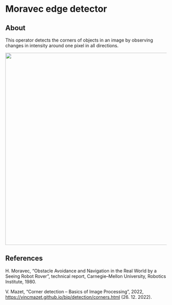 # Moravec edge detector

## About

This operator detects the corners of objects in an image by observing changes in intensity around one pixel in all directions.

<p align="center">
<img src="https://user-images.githubusercontent.com/90621465/209814062-4c0391a3-9f36-4c33-bd09-2d77671b559b.png" width="600">
</p>


## References
H. Moravec, “Obstacle Avoidance and Navigation in the Real World by a Seeing Robot Rover”, technical report, Carnegie–Mellon University, Robotics Institute, 1980.

V. Mazet, “Corner detection – Basics of Image Processing”, 2022, https://vincmazet.github.io/bip/detection/corners.html (26. 12. 2022).
